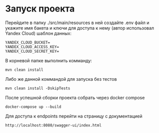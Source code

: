 # Запуск проекта
Перейдите в папку ./src/main/resources в ней создайте .env файл и укажите имя бакета и 
ключи для доступа к нему (автор использовал Yandex Cloud) шаблон данных:
```.dotenv
YANDEX_CLOUD_BUCKET=
YANDEX_CLOUD_ACCESS_KEY=
YANDEX_CLOUD_SECRET_KEY=
```
В корневой папке выполнить комманду:
```mvn
mvn clean install
```
Либо же данной коммандой для запуска без тестов
```mvn
mvn clean install -DskipTests
```
После успешной сборки проекта собрать через docker compose
```docker-compose
docker-compose up --build
```
Для доступа к endpoints перейти на страницу с документацией
```link
http://localhost:8080/swagger-ui/index.html
```
